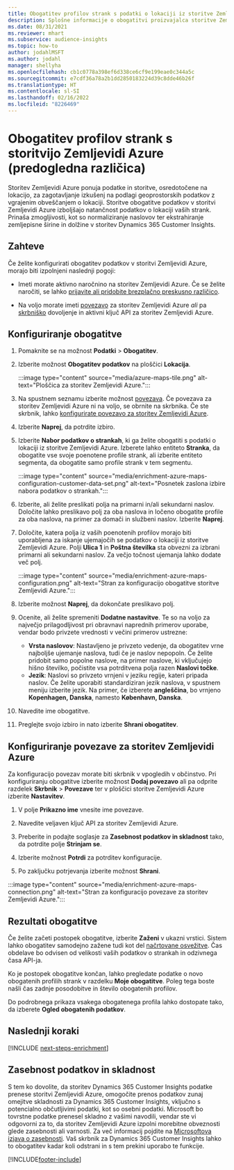 ```yaml
---
title: Obogatitev profilov strank s podatki o lokaciji iz storitve Zemljevidi Azure
description: Splošne informacije o obogatitvi proizvajalca storitve Zemljevidi Azure.
ms.date: 08/31/2021
ms.reviewer: mhart
ms.subservice: audience-insights
ms.topic: how-to
author: jodahlMSFT
ms.author: jodahl
manager: shellyha
ms.openlocfilehash: cb1c0778a398ef6d338ce6cf9e199eae0c344a5c
ms.sourcegitcommit: e7cdf36a78a2b1dd2850183224d39c8dde46b26f
ms.translationtype: HT
ms.contentlocale: sl-SI
ms.lasthandoff: 02/16/2022
ms.locfileid: "8226469"
---
```

# <a name="enrichment-of-customer-profiles-with-azure-maps-preview"></a>Obogatitev profilov strank s storitvijo Zemljevidi Azure (predogledna različica)

Storitev Zemljevidi Azure ponuja podatke in storitve, osredotočene na lokacijo, za zagotavljanje izkušenj na podlagi geoprostorskih podatkov z vgrajenim obveščanjem o lokaciji. Storitve obogatitve podatkov v storitvi Zemljevidi Azure izboljšajo natančnost podatkov o lokaciji vaših strank. Prinaša zmogljivosti, kot so normaliziranje naslovov ter ekstrahiranje zemljepisne širine in dolžine v storitev Dynamics 365 Customer Insights.

## <a name="prerequisites"></a>Zahteve

Če želite konfigurirati obogatitev podatkov v storitvi Zemljevidi Azure, morajo biti izpolnjeni naslednji pogoji:

- Imeti morate aktivno naročnino na storitev Zemljevidi Azure. Če se želite naročiti, se lahko [prijavite ali pridobite brezplačno preskusno različico](https://azure.microsoft.com/services/azure-maps/).

- Na voljo morate imeti [povezavo](connections.md) za storitev Zemljevidi Azure *ali* pa [skrbniško](permissions.md#administrator) dovoljenje in aktivni ključ API za storitev Zemljevidi Azure.

## <a name="configure-the-enrichment"></a>Konfiguriranje obogatitve

1. Pomaknite se na možnost **Podatki** > **Obogatitev**. 

1. Izberite možnost **Obogatitev podatkov** na ploščici **Lokacija**.

   :::image type="content" source="media/azure-maps-tile.png" alt-text="Ploščica za storitev Zemljevidi Azure.":::

1. Na spustnem seznamu izberite možnost [povezava](connections.md). Če povezava za storitev Zemljevidi Azure ni na voljo, se obrnite na skrbnika. Če ste skrbnik, lahko [konfigurirate povezavo za storitev Zemljevidi Azure](#configure-the-connection-for-azure-maps). 

1. Izberite **Naprej**, da potrdite izbiro.

1. Izberite **Nabor podatkov o strankah**, ki ga želite obogatiti s podatki o lokaciji iz storitve Zemljevidi Azure. Izberete lahko entiteto **Stranka**, da obogatite vse svoje poenotene profile strank, ali izberite entiteto segmenta, da obogatite samo profile strank v tem segmentu.

    :::image type="content" source="media/enrichment-azure-maps-configuration-customer-data-set.png" alt-text="Posnetek zaslona izbire nabora podatkov o strankah.":::

1. Izberite, ali želite preslikati polja na primarni in/ali sekundarni naslov. Določite lahko preslikavo polj za oba naslova in ločeno obogatite profile za oba naslova, na primer za domači in službeni naslov. Izberite **Naprej**.

1. Določite, katera polja iz vaših poenotenih profilov morajo biti uporabljena za iskanje ujemajočih se podatkov o lokaciji iz storitve Zemljevidi Azure. Polji **Ulica 1** in **Poštna številka** sta obvezni za izbrani primarni ali sekundarni naslov. Za večjo točnost ujemanja lahko dodate več polj.

   :::image type="content" source="media/enrichment-azure-maps-configuration.png" alt-text="Stran za konfiguracijo obogatitve storitve Zemljevidi Azure.":::

1. Izberite možnost **Naprej**, da dokončate preslikavo polj.

1. Ocenite, ali želite spremeniti **Dodatne nastavitve**. Te so na voljo za največjo prilagodljivost pri obravnavi naprednih primerov uporabe, vendar bodo privzete vrednosti v večini primerov ustrezne:
   - **Vrsta naslovov**: Nastavljeno je privzeto vedenje, da obogatitev vrne najboljše ujemanje naslova, tudi če je naslov nepopoln. Če želite pridobit samo popolne naslove, na primer naslove, ki vključujejo hišno številko, počistite vsa potrditvena polja razen **Naslovi točke**. 
   - **Jezik**: Naslovi so privzeto vrnjeni v jeziku regije, kateri pripada naslov. Če želite uporabiti standardiziran jezik naslova, v spustnem meniju izberite jezik. Na primer, če izberete **angleščina**, bo vrnjeno **Kopenhagen, Danska**, namesto **København, Danska**.

1. Navedite ime obogatitve.

1. Preglejte svojo izbiro in nato izberite **Shrani obogatitev**.

## <a name="configure-the-connection-for-azure-maps"></a>Konfiguriranje povezave za storitev Zemljevidi Azure

Za konfiguracijo povezav morate biti skrbnik v vpogledih v občinstvo. Pri konfiguriranju obogatitve izberite možnost **Dodaj povezavo** ali pa odprite razdelek **Skrbnik** > **Povezave** ter v ploščici storitve Zemljevidi Azure izberite **Nastavitev**.

1. V polje **Prikazno ime** vnesite ime povezave.

1. Navedite veljaven ključ API za storitev Zemljevidi Azure.

1. Preberite in podajte soglasje za **Zasebnost podatkov in skladnost** tako, da potrdite polje **Strinjam se**.

1. Izberite možnost **Potrdi** za potrditev konfiguracije.

1. Po zaključku potrjevanja izberite možnost **Shrani**.

:::image type="content" source="media/enrichment-azure-maps-connection.png" alt-text="Stran za konfiguracijo povezave za storitev Zemljevidi Azure.":::

## <a name="enrichment-results"></a>Rezultati obogatitve

Če želite začeti postopek obogatitve, izberite **Zaženi** v ukazni vrstici. Sistem lahko obogatitev samodejno zažene tudi kot del [načrtovane osvežitve](system.md#schedule-tab). Čas obdelave bo odvisen od velikosti vaših podatkov o strankah in odzivnega časa API-ja.

Ko je postopek obogatitve končan, lahko pregledate podatke o novo obogatenih profilih strank v razdelku **Moje obogatitve**. Poleg tega boste našli čas zadnje posodobitve in število obogatenih profilov.

Do podrobnega prikaza vsakega obogatenega profila lahko dostopate tako, da izberete **Ogled obogatenih podatkov**.

## <a name="next-steps"></a>Naslednji koraki

[!INCLUDE [next-steps-enrichment](../includes/next-steps-enrichment.md)]

## <a name="data-privacy-and-compliance"></a>Zasebnost podatkov in skladnost

S tem ko dovolite, da storitev Dynamics 365 Customer Insights podatke prenese storitvi Zemljevidi Azure, omogočite prenos podatkov zunaj omejitve skladnosti za Dynamics 365 Customer Insights, vključno s potencialno občutljivimi podatki, kot so osebni podatki. Microsoft bo tovrstne podatke prenesel skladno z vašimi navodili, vendar ste vi odgovorni za to, da storitev Zemljevidi Azure izpolni morebitne obveznosti glede zasebnosti ali varnosti. Za več informacij pojdite na [Microsoftova izjava o zasebnosti](https://go.microsoft.com/fwlink/?linkid=396732).
Vaš skrbnik za Dynamics 365 Customer Insights lahko to obogatitev kadar koli odstrani in s tem prekini uporabo te funkcije.

[!INCLUDE[footer-include](../includes/footer-banner.md)]

